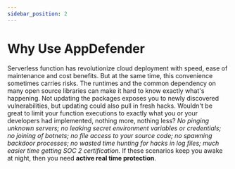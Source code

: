 ```yaml
---
sidebar_position: 2
---
```


# Why Use AppDefender

Serverless function has revolutionize cloud deployment with speed, ease of maintenance and cost benefits.  But at the same time, this convenience sometimes carries risks.  The runtimes and the common dependency on many open source libraries can make it hard to know exactly what's happening. Not updating the packages exposes you to newly discovered vulnerabilities, but updating could also pull in fresh hacks. Wouldn't be great to limit your function executions to exactly what you or your developers had implemented, nothing more, nothing less?  _No pinging unknown servers; no leaking secret environment variables or credentials; no joining of botnets; no file access to your source code; no spawning backdoor processes; no wasted time hunting for hacks in log files; much easier time getting SOC 2 certification._  If these scenarios keep you awake at night, then you need **active real time protection**.

